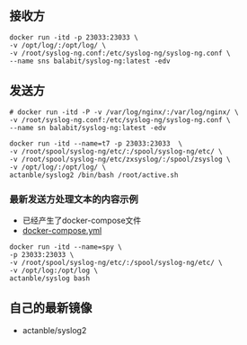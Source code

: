 ## 接收方
```
docker run -itd -p 23033:23033 \
-v /opt/log/:/opt/log/ \
-v /root/syslog-ng.conf:/etc/syslog-ng/syslog-ng.conf \
--name sns balabit/syslog-ng:latest -edv
```

## 发送方
```
# docker run -itd -P -v /var/log/nginx/:/var/log/nginx/ \
-v /root/syslog-ng.conf:/etc/syslog-ng/syslog-ng.conf \
--name sn balabit/syslog-ng:latest -edv
```

```
docker run -itd --name=t7 -p 23033:23033  \
-v /root/spool/syslog-ng/etc/:/spool/syslog-ng/etc/ \
-v /root/spool/syslog-ng/etc/zxsyslog/:/spool/zsyslog \
-v /opt/log/:/opt/log/ \
actanble/syslog2 /bin/bash /root/active.sh

```


### 最新发送方处理文本的内容示例
- 已经产生了docker-compose文件
- [docker-compose.yml](../docker-compose.yml)


```
docker run -itd --name=spy \
-p 23033:23033 \
-v /root/spool/syslog-ng/etc/:/spool/syslog-ng/etc/ \
-v /opt/log:/opt/log \
actanble/syslog bash
```

## 自己的最新镜像
- actanble/syslog2